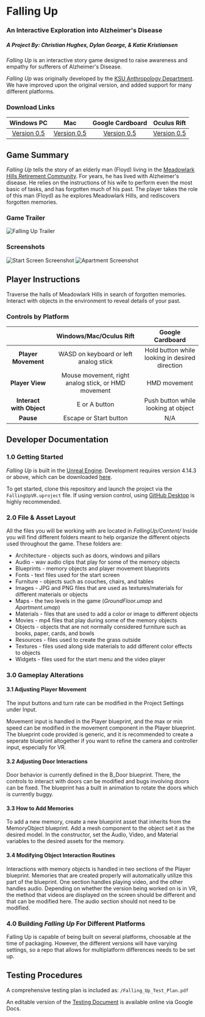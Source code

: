 # Falling Up
### An Interactive Exploration into Alzheimer's Disease
##### A Project By: Christian Hughes, Dylan George, & Katie Kristiansen

_Falling Up_ is an interactive story game designed to raise awareness and empathy for sufferers of Alzheimer's Disease.

_Falling Up_ was originally developed by the [KSU Anthropology Department](https://www.k-state.edu/sasw/anth/). We have improved upon the original version, and added support for many different platforms.

### Download Links

|                         Windows PC                         |                             Mac                            |                      Google Cardboard                      |                         Oculus Rift                        |
|:----------------------------------------------------------:|:----------------------------------------------------------:|:----------------------------------------------------------:|:----------------------------------------------------------:|
| [Version 0.5](https://www.youtube.com/watch?v=dQw4w9WgXcQ) | [Version 0.5](https://www.youtube.com/watch?v=dQw4w9WgXcQ) | [Version 0.5](https://www.youtube.com/watch?v=dQw4w9WgXcQ) | [Version 0.5](https://www.youtube.com/watch?v=dQw4w9WgXcQ) |

## Game Summary
_Falling Up_ tells the story of an elderly man (Floyd) living in the [Meadowlark Hills Retirement Community](http://www.meadowlark.org). For years, he has lived with Alzheimer's disease. He relies on the instructions of his wife to perform even the most basic of tasks, and has forgotten much of his past. The player takes the role of this man (Floyd) as he explores Meadowlark Hills, and rediscovers forgotten memories.

### Game Trailer
![Falling Up Trailer](http://i.imgur.com/7dVxzRE.png)

### Screenshots
![Start Screen Screenshot](http://i.imgur.com/L7FRiQd.png)
![Apartment Screenshot](http://i.imgur.com/J77QWGn.png)

## Player Instructions
Traverse the halls of Meadowlark Hills in search of forgotten memories. Interact with objects in the environment to reveal details of your past.


### Controls by Platform
|                          |                Windows/Mac/Oculus Rift               |                Google Cardboard                |
|:------------------------:|:----------------------------------------------------:|:----------------------------------------------:|
| **Player Movement**      |         WASD on keyboard or left analog stick        | Hold button while looking in desired direction |
| **Player View**          | Mouse movement, right analog stick, or HMD movement  |                  HMD movement                  |
| **Interact with Object** |                     E or A button                    |       Push button while looking at object      |
| **Pause**                |                Escape or Start button                |                       N/A                      |

## Developer Documentation


### 1.0 Getting Started

_Falling Up_ is built in the [Unreal Engine](https://www.unrealengine.com/what-is-unreal-engine-4). Development requires version 4.14.3 or above, which can be downloaded [here](https://www.unrealengine.com/download).

To get started, clone this repository and launch the project via the ```FallingUpVR.uproject``` file. If using version control, using [GitHub Desktop](https://desktop.github.com) is highly recommended.

### 2.0 File & Asset Layout

All the files you will be working with are located in _FallingUp/Content/_
Inside you will find different folders meant to help organize the different objects used throughout the game. These folders are:
* Architecture - objects such as doors, windows and pillars
* Audio - wav audio clips that play for some of the memory objects
* Blueprints - memory objects and player movement blueprints
* Fonts - text files used for the start screen
* Furniture - objects such as couches, chairs, and tables
* Images - JPG and PNG files that are used as textures/materials for different materials or objects
* Maps - the two levels in the game (_GroundFloor.umap_ and _Apartment.umap_)
* Materials - files that are used to add a color or image to different objects
* Movies - mp4 files that play during some of the memory objects
* Objects - objects that are not normally considered furniture such as books, paper, cards, and bowls
* Resources - files used to create the grass outside
* Textures - files used along side materials to add different color effects to objects
* Widgets - files used for the start menu and the video player

### 3.0 Gameplay Alterations

#### 3.1 Adjusting Player Movement

The input buttons and turn rate can be modified in the Project Settings under Input. 

Movement input is handled in the Player blueprint, and the max or min speed can be modified in the movement component in the Player blueprint. The blueprint code provided is generic, and it is recommended to create a seperate blueprint altogether if you want to refine the camera and controller input, especially for VR.

#### 3.2 Adjusting Door Interactions

Door behavior is currently defined in the B_Door blueprint. There, the controls to interact with doors can be modified and bugs involving doors can be fixed. The blueprint has a built in animation to rotate the doors which is currently buggy.

#### 3.3 How to Add Memories

To add a new memory, create a new blueprint asset that inherits from the MemoryObject blueprint. Add a mesh component to the object set it as the desired model. In the constructor, set the Audio, Video, and Material variables to the desired assets for the memory. 

#### 3.4 Modifying Object Interaction Routines

Interactions with memory objects is handled in two sections of the Player blueprint. Memories that are created properly will automatically utilize this part of the blueprint. One section handles playing video, and the other handles audio. Depending on whether the version being worked on is in VR, the method that videos are displayed on the screen should be different and that can be modified here. The audio section should not need to be modified.

### 4.0 Building _Falling Up_ For Different Platforms

Falling Up is capable of being built on several platforms, choosable at the time of packaging. However, the different versions will have varying settings, so a repo that allows for multiplatform differences needs to be set up.

## Testing Procedures
A comprehensive testing plan is included as:
```/Falling_Up_Test_Plan.pdf```

An editable version of the [Testing Document](https://docs.google.com/document/d/1JRRk8aNslYpcutnF0-EPZ1ZKUrV0vxHIQb4KtBZh7zw/edit) is available online via Google Docs.
